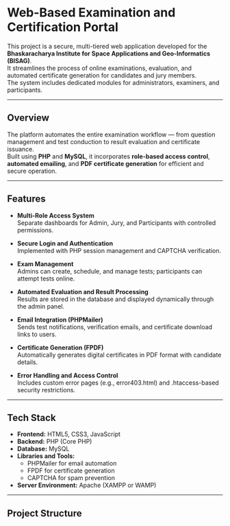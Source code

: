 # Web-Based Examination and Certification Portal

This project is a secure, multi-tiered web application developed for the **Bhaskaracharya Institute for Space Applications and Geo-Informatics (BISAG)**.  
It streamlines the process of online examinations, evaluation, and automated certificate generation for candidates and jury members.  
The system includes dedicated modules for administrators, examiners, and participants.

---

## Overview

The platform automates the entire examination workflow — from question management and test conduction to result evaluation and certificate issuance.  
Built using **PHP** and **MySQL**, it incorporates **role-based access control**, **automated emailing**, and **PDF certificate generation** for efficient and secure operation.

---

## Features

- **Multi-Role Access System**  
  Separate dashboards for Admin, Jury, and Participants with controlled permissions.

- **Secure Login and Authentication**  
  Implemented with PHP session management and CAPTCHA verification.

- **Exam Management**  
  Admins can create, schedule, and manage tests; participants can attempt tests online.

- **Automated Evaluation and Result Processing**  
  Results are stored in the database and displayed dynamically through the admin panel.

- **Email Integration (PHPMailer)**  
  Sends test notifications, verification emails, and certificate download links to users.

- **Certificate Generation (FPDF)**  
  Automatically generates digital certificates in PDF format with candidate details.

- **Error Handling and Access Control**  
  Includes custom error pages (e.g., error403.html) and .htaccess-based security restrictions.

---

## Tech Stack

- **Frontend:** HTML5, CSS3, JavaScript  
- **Backend:** PHP (Core PHP)  
- **Database:** MySQL  
- **Libraries and Tools:**  
  - PHPMailer for email automation  
  - FPDF for certificate generation  
  - CAPTCHA for spam prevention  
- **Server Environment:** Apache (XAMPP or WAMP)

---

## Project Structure

